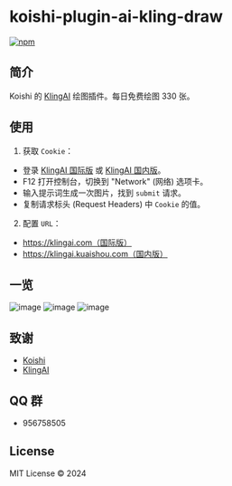 # koishi-plugin-ai-kling-draw

[![npm](https://img.shields.io/npm/v/koishi-plugin-ai-kling-draw?style=flat-square)](https://www.npmjs.com/package/koishi-plugin-ai-kling-draw)

## 简介

Koishi 的 [KlingAI](https://klingai.kuaishou.com/text-to-image/new) 绘图插件。每日免费绘图 330 张。

## 使用

1. 获取 `Cookie`：

- 登录 [KlingAI 国际版](https://klingai.com/text-to-image/new)
  或 [KlingAI 国内版](https://klingai.kuaishou.com/text-to-image/new)。
- F12 打开控制台，切换到 "Network" (网络) 选项卡。
- 输入提示词生成一次图片，找到 `submit` 请求。
- 复制请求标头 (Request Headers) 中 `Cookie` 的值。

2. 配置 `URL`：

- https://klingai.com（国际版）
- https://klingai.kuaishou.com（国内版）

## 一览

![image](https://github.com/user-attachments/assets/84249060-f98f-4b4b-8769-981ff3b0af5a)
![image](https://github.com/user-attachments/assets/8e32ec9e-33cb-4d00-b107-b1670c8f0b8a)
![image](https://github.com/user-attachments/assets/bbf23f08-4733-40ef-905c-e7fee3307ede)

## 致谢

* [Koishi](https://koishi.chat/)
* [KlingAI](https://klingai.com/text-to-image/new)

## QQ 群

- 956758505

## License

MIT License © 2024
